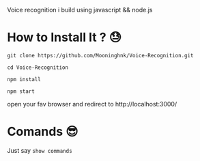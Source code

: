 Voice recognition i build using javascript && node.js

# How to Install It ? 😓

``` git clone https://github.com/Mooninghnk/Voice-Recognition.git ```

``` cd Voice-Recognition ```

``` npm install ```

``` npm start ```

open your fav browser and redirect to http://localhost:3000/

# Comands 😎 

Just say ```show commands```
